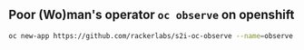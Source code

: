 ## Poor (Wo)man's operator  `oc observe` on openshift
```sh
oc new-app https://github.com/rackerlabs/s2i-oc-observe --name=observe OPENSHIFT_CLIENT_VERSION=v3.11.0   OPENSHIFT_CLIENT_HASH=0cbc58b
```
